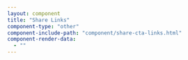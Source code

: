```yaml
---
layout: component
title: "Share Links"
component-type: "other"
component-include-path: "component/share-cta-links.html"
component-render-data:
  - ""
---
```

